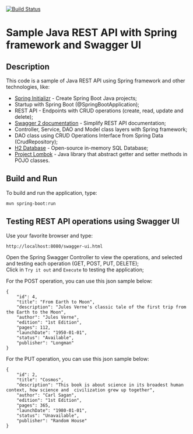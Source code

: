 [![Build Status](https://travis-ci.com/celsonakata/java-sample-spring-rest-api-swagger.svg)](https://travis-ci.com/celsonakata/java-sample-spring-rest-api-swagger)

# Sample Java REST API with Spring framework and Swagger UI

## Description
This code is a sample of Java REST API using Spring framework and other technologies, like:

* [Spring Initializr](https://start.spring.io/) - Create Spring Boot Java projects;
* Startup with Spring Boot (@SpringBootApplication);
* REST API - Endpoints with CRUD operations (create, read, update and delete);
* [Swagger 2 documentation](https://swagger.io/) - Simplify REST API documentation;
* Controller, Service, DAO and Model class layers with Spring framework; 
* DAO class using CRUD Operations Interface from Spring Data (CrudRepository);
* [H2 Database](https://www.h2database.com/html/main.html) - Open-source in-memory SQL Database;
* [Project Lombok](https://projectlombok.org/) - Java library that abstract getter and setter methods in POJO classes.

## Build and Run
To build and run the application, type:

```
mvn spring-boot:run
```

## Testing REST API operations using Swagger UI

Use your favorite browser and type:

```
http://localhost:8080/swagger-ui.html
```

Open the Spring Swagger Controller to view the operations, and selected and testing each operation (GET, POST, PUT, DELETE);  
Click in `Try it out` and `Execute` to testing the application;  

For the POST operation, you can use this json sample below:

```
{
	"id": 4, 
	"title": "From Earth to Moon", 
	"description": "Jules Verne's classic tale of the first trip from the Earth to the Moon", 
	"author": "Jules Verne", 
	"edition": "1st Edition", 
	"pages": 112, 
	"launchDate": "1950-01-01", 
	"status": "Available", 
	"publisher": "Longman"
}
```

For the PUT operation, you can use this json sample below:

```
{
	"id": 2, 
	"title": "Cosmos", 
	"description": "This book is about science in its broadest human context, how science and  civilization grew up together", 
	"author": "Carl Sagan", 
	"edition": "1st Edition", 
	"pages": 365, 
	"launchDate": "1980-01-01", 
	"status": "Unavailable", 
	"publisher": "Random House"
}
```
